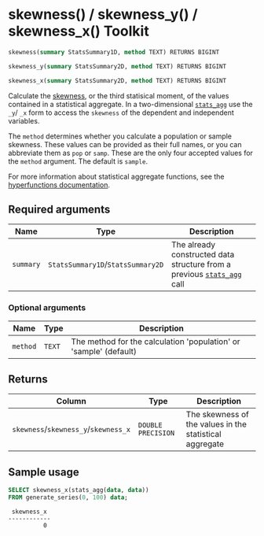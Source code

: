 # skewness() / skewness_y() / skewness_x() <tag type="toolkit">Toolkit</tag>

```SQL
skewness(summary StatsSummary1D, method TEXT) RETURNS BIGINT
```
```SQL
skewness_y(summary StatsSummary2D, method TEXT) RETURNS BIGINT
```
```SQL
skewness_x(summary StatsSummary2D, method TEXT) RETURNS BIGINT
```

Calculate the [skewness][skewness], or the third statisical moment, of the values contained
in a statistical aggregate. In a two-dimensional [`stats_agg`][stats-agg] use the `_y`/ `_x` 
form to access the `skewness` of the dependent and independent variables. 

The `method` determines whether you calculate a population or sample skewness. 
These values can be provided as their full names, or you can abbreviate them as `pop` 
or `samp`. These are the only four accepted values for the `method` argument. The 
default is `sample`.

For more information about statistical aggregate functions, see the
[hyperfunctions documentation][hyperfunctions-stats-agg].

## Required arguments

|Name|Type|Description|
|-|-|-|
|`summary`|`StatsSummary1D`/`StatsSummary2D`|The already constructed data structure from a previous [`stats_agg`][stats-agg] call|

### Optional arguments

|Name|Type|Description|
|-|-|-|
|`method`|`TEXT`|The method for the calculation 'population' or 'sample' (default)|

## Returns

|Column|Type|Description|
|-|-|-|
|`skewness`/`skewness_y`/`skewness_x`|`DOUBLE PRECISION`|The skewness of the values in the statistical aggregate|

## Sample usage

```SQL
SELECT skewness_x(stats_agg(data, data))
FROM generate_series(0, 100) data;
```
```output
 skewness_x 
------------
          0
```


[hyperfunctions-stats-agg]: timescaledb/:currentVersion:/how-to-guides/hyperfunctions/stats-aggs/
[stats-agg]:/hyperfunctions/stats_aggs/stats_agg/
[skewness]: https://en.wikipedia.org/wiki/Skewness